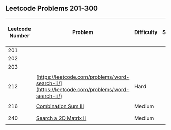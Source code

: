## Leetcode Problems 201-300

| Leetcode Number | Problem | Difficulty | Solution | Applied Data Structure / Algorithms | Note |
|---|---|---|---|---|---|
| 201 | | | | | |
| 202 | | | | | |
| 203 | | | | | |
| | | | | | |
| 212 | [https://leetcode.com/problems/word-search-ii/](https://leetcode.com/problems/word-search-ii/) | Hard | | | |
| | | | | | |
| 216 | [Combination Sum III](https://leetcode.com/problems/combination-sum-iii/) | Medium | | | |
| | | | | | |
| | | | | | |
| 240 | [Search a 2D Matrix II](https://leetcode.com/problems/search-a-2d-matrix-ii/) | Medium | | | |
| | | | | | |

